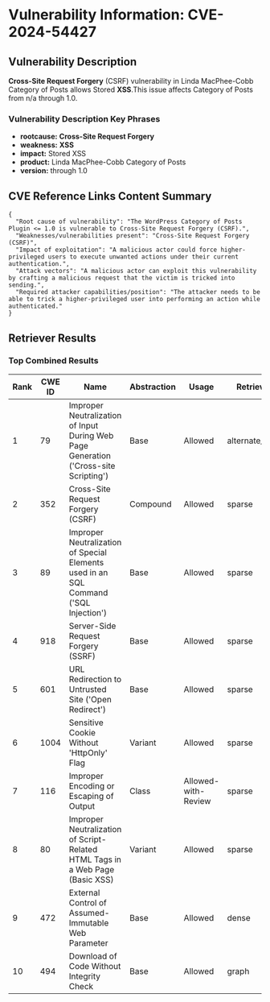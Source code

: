 # Vulnerability Information: CVE-2024-54427

## Vulnerability Description
**Cross-Site Request Forgery** (CSRF) vulnerability in Linda MacPhee-Cobb Category of Posts allows Stored **XSS**.This issue affects Category of Posts from n/a through 1.0.

### Vulnerability Description Key Phrases
- **rootcause:** **Cross-Site Request Forgery**
- **weakness:** **XSS**
- **impact:** Stored XSS
- **product:** Linda MacPhee-Cobb Category of Posts
- **version:** through 1.0

## CVE Reference Links Content Summary
```
{
  "Root cause of vulnerability": "The WordPress Category of Posts Plugin <= 1.0 is vulnerable to Cross-Site Request Forgery (CSRF).",
  "Weaknesses/vulnerabilities present": "Cross-Site Request Forgery (CSRF)",
  "Impact of exploitation": "A malicious actor could force higher-privileged users to execute unwanted actions under their current authentication.",
  "Attack vectors": "A malicious actor can exploit this vulnerability by crafting a malicious request that the victim is tricked into sending.",
  "Required attacker capabilities/position": "The attacker needs to be able to trick a higher-privileged user into performing an action while authenticated."
}
```

## Retriever Results

### Top Combined Results

| Rank | CWE ID | Name | Abstraction | Usage  | Retrievers | Individual Scores |
|------|--------|------|-------------|-------|------------|-------------------|
| 1 | 79 | Improper Neutralization of Input During Web Page Generation ('Cross-site Scripting') | Base | Allowed | alternate_terms | 1.000 |
| 2 | 352 | Cross-Site Request Forgery (CSRF) | Compound | Allowed | sparse | 0.257 |
| 3 | 89 | Improper Neutralization of Special Elements used in an SQL Command ('SQL Injection') | Base | Allowed | sparse | 0.205 |
| 4 | 918 | Server-Side Request Forgery (SSRF) | Base | Allowed | sparse | 0.198 |
| 5 | 601 | URL Redirection to Untrusted Site ('Open Redirect') | Base | Allowed | sparse | 0.185 |
| 6 | 1004 | Sensitive Cookie Without 'HttpOnly' Flag | Variant | Allowed | sparse | 0.183 |
| 7 | 116 | Improper Encoding or Escaping of Output | Class | Allowed-with-Review | sparse | 0.179 |
| 8 | 80 | Improper Neutralization of Script-Related HTML Tags in a Web Page (Basic XSS) | Variant | Allowed | sparse | 0.170 |
| 9 | 472 | External Control of Assumed-Immutable Web Parameter | Base | Allowed | dense | 0.566 |
| 10 | 494 | Download of Code Without Integrity Check | Base | Allowed | graph | 0.002 |

